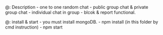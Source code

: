 @: Description
    - one to one random chat
    - public group chat & private group chat
    - individual chat in group
    - blcok & report functional.

@: install & start
    - you must install mongoDB.
    - npm install (in this folder by cmd instruction)
    - npm start

